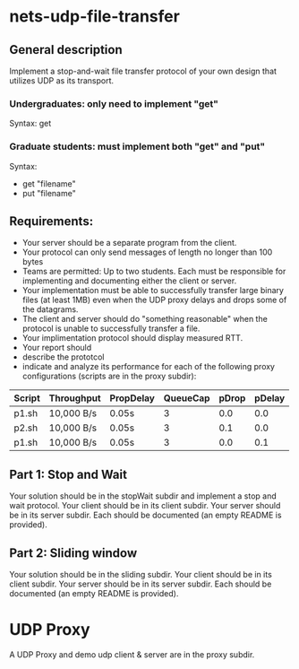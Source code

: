 # nets-udp-file-transfer


## General description
Implement a stop-and-wait file transfer protocol of your own design
that utilizes UDP as its transport.

### Undergraduates: only need to implement "get"

Syntax: get <filename>

### Graduate students: must implement both "get" and "put"

Syntax:
* get "filename"
* put "filename"

## Requirements:
* Your server should be a separate program from the client.  
* Your protocol can only send messages of length no
longer than 100 bytes
* Teams are permitted: Up to two students.  Each must be responsible for
implementing and documenting either the client or server.
* Your implementation must be able to successfully transfer large
binary files (at least 1MB) even when the UDP proxy delays and drops some of the datagrams. 
* The client and server should do "something reasonable" when the
protocol is unable to successfully transfer a file. 
* Your implimentation protocol should display measured RTT.
* Your report should
 * describe the prototcol
 * indicate and analyze its performance for each of the following
   proxy configurations (scripts are in the proxy subdir):

| Script | Throughput |  PropDelay | QueueCap | pDrop | pDelay |
|--------|------------|------------|----------|-------|--------|
| p1.sh  | 10,000 B/s | 0.05s      | 3        | 0.0   | 0.0    |
| p2.sh  | 10,000 B/s | 0.05s      | 3        | 0.1   | 0.0    |
| p1.sh  | 10,000 B/s | 0.05s      | 3        | 0.0   | 0.1    |


## Part 1: Stop and Wait

Your solution should be in the stopWait subdir and implement a stop
and wait protocol.   Your client should be in its 
client subdir.  Your server should be in its server subdir.  Each
should be documented (an empty README is provided).


## Part 2: Sliding window

Your solution should be in the sliding subdir.  Your client should be in its
client subdir.  Your server should be in its server subdir.  Each
should be documented (an empty README is provided).


# UDP Proxy
A UDP Proxy and demo udp client & server are in the proxy subdir.